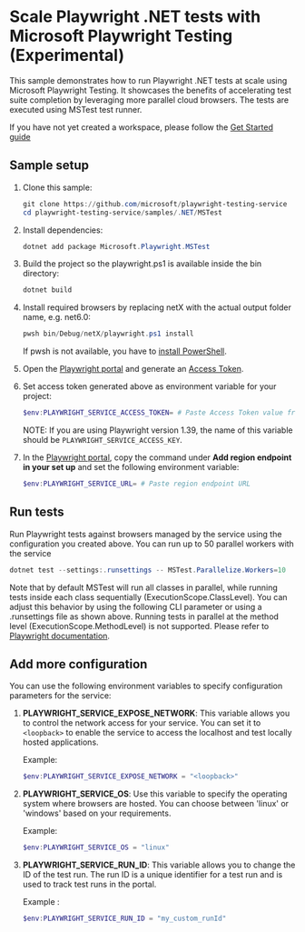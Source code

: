 # Scale Playwright .NET tests with Microsoft Playwright Testing (Experimental)

This sample demonstrates how to run Playwright .NET tests at scale using Microsoft Playwright Testing. It showcases the benefits of accelerating test suite completion by leveraging more parallel cloud browsers. The tests are executed using MSTest test runner.

If you have not yet created a workspace, please follow the [Get Started guide](../../../README.md#get-started)

## Sample setup
1. Clone this sample:
    ```powershell
    git clone https://github.com/microsoft/playwright-testing-service
    cd playwright-testing-service/samples/.NET/MSTest
    ```

1. Install dependencies:
    ```powershell
    dotnet add package Microsoft.Playwright.MSTest
    ```
1. Build the project so the playwright.ps1 is available inside the bin directory:
    ```powershell
    dotnet build
    ```
 

1. Install required browsers by replacing netX with the actual output folder name, e.g. net6.0:

    ```powershell
    pwsh bin/Debug/netX/playwright.ps1 install
    ```

    If pwsh is not available, you have to [install PowerShell](https://docs.microsoft.com/powershell/scripting/install/installing-powershell).

1. Open the [Playwright portal](https://aka.ms/mpt/portal) and generate an [Access Token](../../../README.md#generate-access-token).

1. Set access token generated above as environment variable for your project: 
    ```powershell
    $env:PLAYWRIGHT_SERVICE_ACCESS_TOKEN= # Paste Access Token value from previous step
    ```
    NOTE: If you are using Playwright version 1.39, the name of this variable should be `PLAYWRIGHT_SERVICE_ACCESS_KEY`.

1. In the [Playwright portal](https://aka.ms/mpt/portal), copy the command under **Add region endpoint in your set up** and set the following environment variable:
    ```powershell
    $env:PLAYWRIGHT_SERVICE_URL= # Paste region endpoint URL
    ```


## Run tests

Run Playwright tests against browsers managed by the service using the configuration you created above. You can run up to 50 parallel workers with the service
```powershell
dotnet test --settings:.runsettings -- MSTest.Parallelize.Workers=10
```
Note that by default MSTest will run all classes in parallel, while running tests inside each class sequentially (ExecutionScope.ClassLevel). You can adjust this behavior by using the following CLI parameter or using a .runsettings file as shown above. Running tests in parallel at the method level (ExecutionScope.MethodLevel) is not supported. Please refer to [Playwright documentation](https://playwright.dev/dotnet/docs/test-runners#running-mstest-tests-in-parallel).

## Add more configuration

You can use the following environment variables to specify configuration parameters for the service:


1. **PLAYWRIGHT_SERVICE_EXPOSE_NETWORK**: This variable allows you to control the network access for your service. You can set it to `<loopback>` to enable the service to access the localhost and test locally hosted applications.

   Example:
   ```powershell
   $env:PLAYWRIGHT_SERVICE_EXPOSE_NETWORK = "<loopback>"
    ```

2. **PLAYWRIGHT_SERVICE_OS**: Use this variable to specify the operating system where browsers are hosted. You can choose between 'linux' or 'windows' based on your requirements.

    Example:
    ```powershell
    $env:PLAYWRIGHT_SERVICE_OS = "linux"
    ```

3. **PLAYWRIGHT_SERVICE_RUN_ID**: This variable allows you to change the ID of the test run. The run ID is a unique identifier for a test run and is used to track test runs in the portal.

    Example :
    ```powershell
    $env:PLAYWRIGHT_SERVICE_RUN_ID = "my_custom_runId"
    ```
